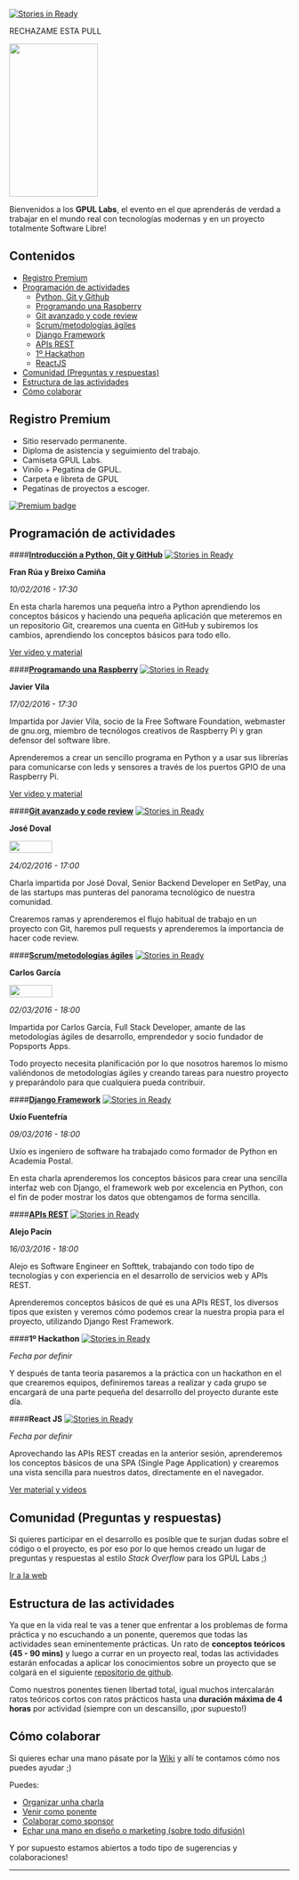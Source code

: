 [![Stories in Ready](https://badge.waffle.io/gpul-labs/roadmap.png?label=ready&title=Ready)](https://waffle.io/gpul-labs/roadmap)

RECHAZAME ESTA PULL

<img src="img/logo-labs.png" height="275" width="159" >

Bienvenidos a los **GPUL Labs**, el evento en el que aprenderás de verdad a trabajar en el mundo real con tecnologías modernas y en un proyecto totalmente Software Libre!

## Contenidos
* [Registro Premium](#premium)
* [Programación de actividades](#actividades)
  * [Python, Git y Github](#semana0)
  * [Programando una Raspberry](#semana1)
  * [Git avanzado y code review](#semana2)
  * [Scrum/metodologías ágiles](#semana3)
  * [Django Framework](#semana4)
  * [APIs REST](#semana5)
  * [1º Hackathon](#semana6)
  * [ReactJS](#semana7)
* [Comunidad (Preguntas y respuestas)](#comunidad)
* [Estructura de las actividades](#estructura)
* [Cómo colaborar](#colaborar)

## <a name="premium">Registro Premium</a>
- Sitio reservado permanente.
- Diploma de asistencia y seguimiento del trabajo.
- Camiseta GPUL Labs.
- Vinilo + Pegatina de GPUL.
- Carpeta e libreta de GPUL
- Pegatinas de proyectos a escoger.

[![Premium badge](https://img.shields.io/badge/-Ser%20Premium-blue.svg?link=https://img.shields.io/badge/-Ser%20Premium-blue.svg)](https://www.gpul.org/indico/conferenceDisplay.py?confId=27)

## <a name="actividades">Programación de actividades</a>

####<a name="semana0">**[Introducción a Python, Git y GitHub](https://www.gpul.org/indico/conferenceDisplay.py?confId=28)**</a>
[![Stories in Ready](https://img.shields.io/badge/status-confirmada-green.svg)]()

**Fran Rúa y Breixo Camiña**

*10/02/2016 - 17:30*

En esta charla haremos una pequeña intro a Python aprendiendo los conceptos básicos y haciendo una pequeña aplicación que meteremos en un repositorio Git, crearemos una cuenta en GitHub y subiremos los cambios, aprendiendo los conceptos básicos para todo ello.

[Ver video y material](https://github.com/gpul-labs/roadmap/wiki/Material-de-actividades)

####<a name="semana1">**[Programando una Raspberry](https://www.gpul.org/indico/conferenceDisplay.py?confId=29)**</a>
[![Stories in Ready](https://img.shields.io/badge/status-confirmada-green.svg)]()

**Javier Vila**

*17/02/2016 - 17:30*

Impartida por Javier Vila, socio de la Free Software Foundation, webmaster de gnu.org, miembro de tecnólogos creativos de Raspberry Pi y gran defensor del software libre.

Aprenderemos a crear un sencillo programa en Python y a usar sus librerías para comunicarse con leds y sensores a través de los puertos GPIO de una Raspberry Pi.

[Ver video y material](https://github.com/gpul-labs/roadmap/wiki/Material-de-actividades)

####<a name="semana2">**[Git avanzado y code review](https://www.gpul.org/indico/conferenceDisplay.py?confId=30)**</a>
[![Stories in Ready](https://img.shields.io/badge/status-confirmada-green.svg)]()

**José Doval**

<img src="https://raw.githubusercontent.com/gpul-labs/roadmap/master/img/partners/setpay.png" width="77px" height="22px" />

*24/02/2016 - 17:00*

Charla impartida por José Doval, Senior Backend Developer en SetPay, una de las startups mas punteras del panorama tecnológico de nuestra comunidad.

Crearemos ramas y aprenderemos el flujo habitual de trabajo en un proyecto con Git, haremos pull requests y aprenderemos la importancia de hacer code review.

####<a name="semana3">**[Scrum/metodologías ágiles](https://www.gpul.org/indico/conferenceDisplay.py?confId=31)**</a>
[![Stories in Ready](https://img.shields.io/badge/status-confirmada-green.svg)]()

**Carlos García**

<img src="https://raw.githubusercontent.com/gpul-labs/roadmap/master/img/partners/agilegalicia.jpg" width="77px" height="22px" />


*02/03/2016 - 18:00*

Impartida por Carlos García, Full Stack Developer, amante de las metodologías ágiles de desarrollo, emprendedor y socio fundador de Popsports Apps.


Todo proyecto necesita planificación por lo que nosotros haremos lo mismo valiéndonos de metodologías ágiles y creando tareas para nuestro proyecto y preparándolo para que cualquiera pueda contribuir.

####<a name="semana4">**[Django Framework](https://www.gpul.org/indico/conferenceDisplay.py?confId=32)**</a>
[![Stories in Ready](https://img.shields.io/badge/status-confirmada-green.svg)]()

**Uxío Fuentefría**

*09/03/2016 - 18:00*

Uxío es ingeniero de software ha trabajado como formador de Python en Academia Postal.

En esta charla aprenderemos los conceptos básicos para crear una sencilla interfaz web con Django, el framework web por excelencia en Python, con el fin de poder mostrar los datos que obtengamos de forma sencilla.

####<a name="semana5">**[APIs REST](https://www.gpul.org/indico/conferenceDisplay.py?confId=33)**</a>
[![Stories in Ready](https://img.shields.io/badge/status-confirmada-green.svg)]()

**Alejo Pacín**

*16/03/2016 - 18:00*

Alejo es Software Engineer en Softtek, trabajando con todo tipo de tecnologías y con experiencia en el desarrollo de servicios web y APIs REST.

Aprenderemos conceptos básicos de qué es una APIs REST, los diversos tipos que existen y veremos cómo podemos crear la nuestra propia para el proyecto, utilizando Django Rest Framework.

####<a name="semana6">**1º Hackathon**</a>
[![Stories in Ready](https://img.shields.io/badge/status-confirmada-green.svg)]()

*Fecha por definir*

Y después de tanta teoría pasaremos a la práctica con un hackathon en el que crearemos equipos, definiremos tareas a realizar y cada grupo se encargará de una parte pequeña del desarrollo del proyecto durante este día.

####<a name="semana7">**React JS**</a>
[![Stories in Ready](https://img.shields.io/badge/status-pendiente%20de%20ponente-yellow.svg)]()

*Fecha por definir*

Aprovechando las APIs REST creadas en la anterior sesión, aprenderemos los conceptos básicos de una SPA (Single Page Application) y crearemos una vista sencilla para nuestros datos, directamente en el navegador.


[Ver material y videos](https://github.com/gpul-labs/roadmap/wiki/Material-de-actividades)

## <a name="comunidad">Comunidad (Preguntas y respuestas)</a>
Si quieres participar en el desarrollo es posible que te surjan dudas sobre el código o el proyecto, es por eso por lo que hemos creado un lugar de preguntas y respuestas al estilo *Stack Overflow* para los GPUL Labs ;)

[Ir a la web](https://forums.gpul.org/)

## <a name="estructura">Estructura de las actividades</a>
Ya que en la vida real te vas a tener que enfrentar a los problemas de forma práctica y no escuchando a un ponente, queremos que todas las actividades sean eminentemente prácticas.
Un rato de **conceptos teóricos (45 - 90 mins)** y luego a currar en un proyecto real, todas las actividades estarán enfocadas a aplicar los conocimientos sobre un proyecto que se colgará en el siguiente [repositorio de github](https://github.com/gpul-labs). 

Como nuestros ponentes tienen libertad total, igual muchos intercalarán ratos teóricos cortos con ratos prácticos hasta una **duración máxima de 4 horas** por actividad (siempre con un descansillo, ¡por supuesto!)

## <a name="colaborar">Cómo colaborar</a>
Si quieres echar una mano pásate por la [Wiki](https://github.com/gpul-labs/roadmap/wiki) y allí te contamos cómo nos puedes ayudar ;)

Puedes:
- [Organizar unha charla](https://github.com/gpul-labs/roadmap/wiki/Organizar-una-charla)
- [Venir como ponente](https://github.com/gpul-labs/roadmap/wiki/Venir-como-ponente)
- [Colaborar como sponsor](https://github.com/gpul-labs/roadmap/wiki/Ser-sponsor)
- [Echar una mano en diseño o marketing (sobre todo difusión)](https://github.com/gpul-labs/roadmap/wiki/Dise%C3%B1o-y-marketing)

Y por supuesto estamos abiertos a todo tipo de sugerencias y colaboraciones!

----------

